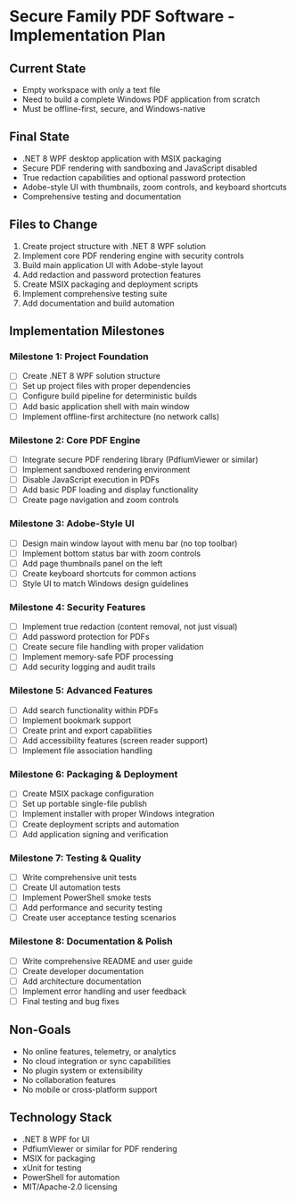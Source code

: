 # Secure Family PDF Software - Implementation Plan

## Current State
- Empty workspace with only a text file
- Need to build a complete Windows PDF application from scratch
- Must be offline-first, secure, and Windows-native

## Final State
- .NET 8 WPF desktop application with MSIX packaging
- Secure PDF rendering with sandboxing and JavaScript disabled
- True redaction capabilities and optional password protection
- Adobe-style UI with thumbnails, zoom controls, and keyboard shortcuts
- Comprehensive testing and documentation

## Files to Change
1. Create project structure with .NET 8 WPF solution
2. Implement core PDF rendering engine with security controls
3. Build main application UI with Adobe-style layout
4. Add redaction and password protection features
5. Create MSIX packaging and deployment scripts
6. Implement comprehensive testing suite
7. Add documentation and build automation

## Implementation Milestones

### Milestone 1: Project Foundation
- [ ] Create .NET 8 WPF solution structure
- [ ] Set up project files with proper dependencies
- [ ] Configure build pipeline for deterministic builds
- [ ] Add basic application shell with main window
- [ ] Implement offline-first architecture (no network calls)

### Milestone 2: Core PDF Engine
- [ ] Integrate secure PDF rendering library (PdfiumViewer or similar)
- [ ] Implement sandboxed rendering environment
- [ ] Disable JavaScript execution in PDFs
- [ ] Add basic PDF loading and display functionality
- [ ] Create page navigation and zoom controls

### Milestone 3: Adobe-Style UI
- [ ] Design main window layout with menu bar (no top toolbar)
- [ ] Implement bottom status bar with zoom controls
- [ ] Add page thumbnails panel on the left
- [ ] Create keyboard shortcuts for common actions
- [ ] Style UI to match Windows design guidelines

### Milestone 4: Security Features
- [ ] Implement true redaction (content removal, not just visual)
- [ ] Add password protection for PDFs
- [ ] Create secure file handling with proper validation
- [ ] Implement memory-safe PDF processing
- [ ] Add security logging and audit trails

### Milestone 5: Advanced Features
- [ ] Add search functionality within PDFs
- [ ] Implement bookmark support
- [ ] Create print and export capabilities
- [ ] Add accessibility features (screen reader support)
- [ ] Implement file association handling

### Milestone 6: Packaging & Deployment
- [ ] Create MSIX package configuration
- [ ] Set up portable single-file publish
- [ ] Implement installer with proper Windows integration
- [ ] Create deployment scripts and automation
- [ ] Add application signing and verification

### Milestone 7: Testing & Quality
- [ ] Write comprehensive unit tests
- [ ] Create UI automation tests
- [ ] Implement PowerShell smoke tests
- [ ] Add performance and security testing
- [ ] Create user acceptance testing scenarios

### Milestone 8: Documentation & Polish
- [ ] Write comprehensive README and user guide
- [ ] Create developer documentation
- [ ] Add architecture documentation
- [ ] Implement error handling and user feedback
- [ ] Final testing and bug fixes

## Non-Goals
- No online features, telemetry, or analytics
- No cloud integration or sync capabilities
- No plugin system or extensibility
- No collaboration features
- No mobile or cross-platform support

## Technology Stack
- .NET 8 WPF for UI
- PdfiumViewer or similar for PDF rendering
- MSIX for packaging
- xUnit for testing
- PowerShell for automation
- MIT/Apache-2.0 licensing
